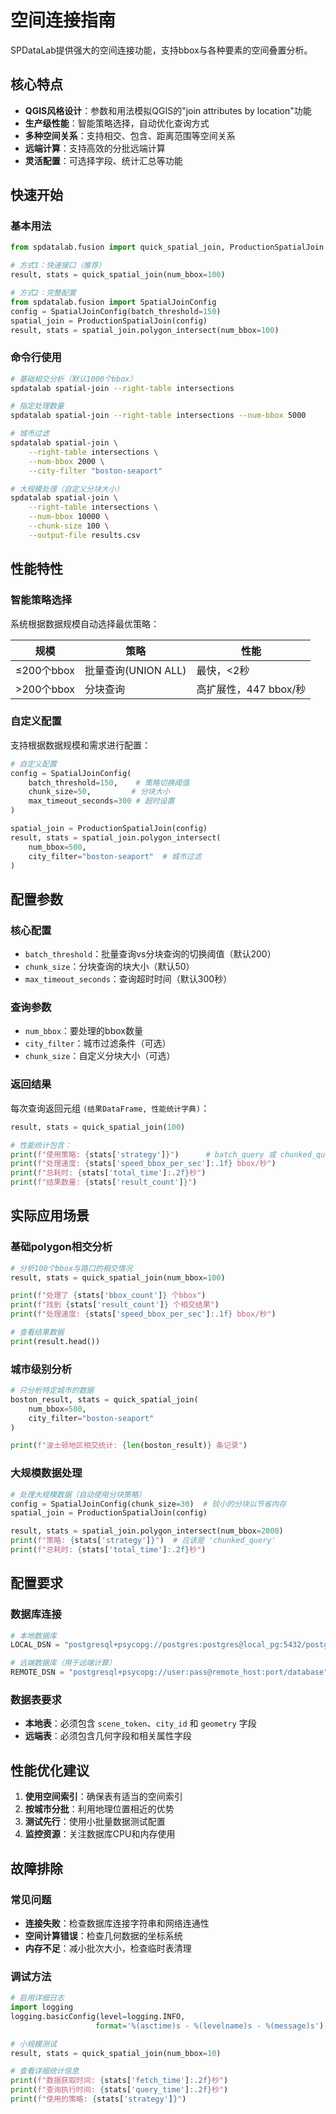 # 空间连接指南

SPDataLab提供强大的空间连接功能，支持bbox与各种要素的空间叠置分析。

## 核心特点

- **QGIS风格设计**：参数和用法模拟QGIS的"join attributes by location"功能
- **生产级性能**：智能策略选择，自动优化查询方式
- **多种空间关系**：支持相交、包含、距离范围等空间关系
- **远端计算**：支持高效的分批远端计算
- **灵活配置**：可选择字段、统计汇总等功能

## 快速开始

### 基本用法

```python
from spdatalab.fusion import quick_spatial_join, ProductionSpatialJoin

# 方式1：快速接口（推荐）
result, stats = quick_spatial_join(num_bbox=100)

# 方式2：完整配置
from spdatalab.fusion import SpatialJoinConfig
config = SpatialJoinConfig(batch_threshold=150)
spatial_join = ProductionSpatialJoin(config)
result, stats = spatial_join.polygon_intersect(num_bbox=100)
```

### 命令行使用

```bash
# 基础相交分析（默认1000个bbox）
spdatalab spatial-join --right-table intersections

# 指定处理数量
spdatalab spatial-join --right-table intersections --num-bbox 5000

# 城市过滤
spdatalab spatial-join \
    --right-table intersections \
    --num-bbox 2000 \
    --city-filter "boston-seaport"

# 大规模处理（自定义分块大小）
spdatalab spatial-join \
    --right-table intersections \
    --num-bbox 10000 \
    --chunk-size 100 \
    --output-file results.csv
```

## 性能特性

### 智能策略选择

系统根据数据规模自动选择最优策略：

| 规模 | 策略 | 性能 |
|------|------|------|
| ≤200个bbox | 批量查询(UNION ALL) | 最快，<2秒 |
| >200个bbox | 分块查询 | 高扩展性，447 bbox/秒 |

### 自定义配置

支持根据数据规模和需求进行配置：

```python
# 自定义配置
config = SpatialJoinConfig(
    batch_threshold=150,    # 策略切换阈值
    chunk_size=50,         # 分块大小
    max_timeout_seconds=300 # 超时设置
)

spatial_join = ProductionSpatialJoin(config)
result, stats = spatial_join.polygon_intersect(
    num_bbox=500,
    city_filter="boston-seaport"  # 城市过滤
)
```

## 配置参数

### 核心配置

- `batch_threshold`：批量查询vs分块查询的切换阈值（默认200）
- `chunk_size`：分块查询的块大小（默认50）  
- `max_timeout_seconds`：查询超时时间（默认300秒）

### 查询参数

- `num_bbox`：要处理的bbox数量
- `city_filter`：城市过滤条件（可选）
- `chunk_size`：自定义分块大小（可选）

### 返回结果

每次查询返回元组 `(结果DataFrame, 性能统计字典)`：

```python
result, stats = quick_spatial_join(100)

# 性能统计包含：
print(f"使用策略: {stats['strategy']}")      # batch_query 或 chunked_query
print(f"处理速度: {stats['speed_bbox_per_sec']:.1f} bbox/秒")
print(f"总耗时: {stats['total_time']:.2f}秒")
print(f"结果数量: {stats['result_count']}")
```

## 实际应用场景

### 基础polygon相交分析

```python
# 分析100个bbox与路口的相交情况
result, stats = quick_spatial_join(num_bbox=100)

print(f"处理了 {stats['bbox_count']} 个bbox")
print(f"找到 {stats['result_count']} 个相交结果")
print(f"处理速度: {stats['speed_bbox_per_sec']:.1f} bbox/秒")

# 查看结果数据
print(result.head())
```

### 城市级别分析

```python
# 只分析特定城市的数据
boston_result, stats = quick_spatial_join(
    num_bbox=500, 
    city_filter="boston-seaport"
)

print(f"波士顿地区相交统计: {len(boston_result)} 条记录")
```

### 大规模数据处理

```python
# 处理大规模数据（自动使用分块策略）
config = SpatialJoinConfig(chunk_size=30)  # 较小的分块以节省内存
spatial_join = ProductionSpatialJoin(config)

result, stats = spatial_join.polygon_intersect(num_bbox=2000)
print(f"策略: {stats['strategy']}")  # 应该是 'chunked_query'
print(f"总耗时: {stats['total_time']:.2f}秒")
```

## 配置要求

### 数据库连接

```python
# 本地数据库
LOCAL_DSN = "postgresql+psycopg://postgres:postgres@local_pg:5432/postgres"

# 远端数据库（用于远端计算）
REMOTE_DSN = "postgresql+psycopg://user:pass@remote_host:port/database"
```

### 数据表要求

- **本地表**：必须包含 `scene_token`、`city_id` 和 `geometry` 字段
- **远端表**：必须包含几何字段和相关属性字段

## 性能优化建议

1. **使用空间索引**：确保表有适当的空间索引
2. **按城市分批**：利用地理位置相近的优势
3. **测试先行**：使用小批量数据测试配置
4. **监控资源**：关注数据库CPU和内存使用

## 故障排除

### 常见问题

- **连接失败**：检查数据库连接字符串和网络连通性
- **空间计算错误**：检查几何数据的坐标系统
- **内存不足**：减小批次大小，检查临时表清理

### 调试方法

```python
# 启用详细日志
import logging
logging.basicConfig(level=logging.INFO, 
                   format='%(asctime)s - %(levelname)s - %(message)s')

# 小规模测试
result, stats = quick_spatial_join(num_bbox=10)

# 查看详细统计信息
print(f"数据获取时间: {stats['fetch_time']:.2f}秒")
print(f"查询执行时间: {stats['query_time']:.2f}秒")
print(f"使用的策略: {stats['strategy']}")
``` 